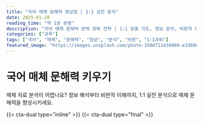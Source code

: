 ```yaml
---
title: "국어 매체 문해력 향상법 | 1:1 실전 분석"
date: 2025-01-28
reading_time: "약 1분 분량"
description: "국어 매체 문해력 완벽 정복 전략 | 1:1 맞춤 지도, 정보 분석, 비판적 이해 [2025년]"
categories: ["과목"]
tags: ["국어", "매체", "문해력", "정보", "분석", "비판", "1:1과외"]
featured_image: "https://images.unsplash.com/photo-1504711434969-e33886168f5c?w=1200&h=630&fit=crop"
---
```


# 국어 매체 문해력 키우기

매체 자료 분석이 어렵나요? 정보 해석부터 비판적 이해까지, 1:1 실전 분석으로 매체 문해력을 향상시키세요.

{{< cta-dual type="inline" >}}
{{< cta-dual type="final" >}}
